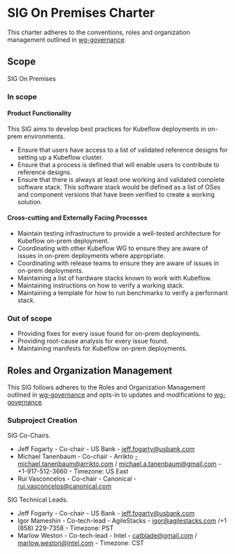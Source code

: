 # SIG On Premises Charter

This charter adheres to the conventions, roles and organization management outlined in [wg-governance].

## Scope

SIG On Premises 

### In scope

#### Product Functionality

This SIG aims to develop best practices for Kubeflow deployments in on-prem environments.

- Ensure that users have access to a list of validated reference designs for setting up a Kubeflow cluster.
- Ensure that a process is defined that will enable users to contribute to reference designs.
- Ensure that there is always at least one working and validated complete software stack. This software stack would be defined as a list of OSes and component versions that have been verified to create a working solution.


#### Cross-cutting and Externally Facing Processes

- Maintain testing infrastructure to provide a well-tested architecture for Kubeflow on-prem deployment.
- Coordinating with other Kubeflow WG to ensure they are aware of issues in on-prem deployments where appropriate.
- Coordinating with release teams to ensure they are aware of issues in on-prem deployments.
- Maintaining a list of hardware stacks known to work with Kubeflow.
- Maintaining instructions on how to verify a working stack.
- Maintaining a template for how to run benchmarks to verify a performant stack.

### Out of scope

- Providing fixes for every issue found for on-prem deployments.
- Providing root-cause analysis for every issue found.
- Maintaining manifests for Kubeflow on-prem deployments.

## Roles and Organization Management

This SIG follows adheres to the Roles and Organization Management outlined in [wg-governance]
and opts-in to updates and modifications to [wg-governance].

### Subproject Creation

SIG Co-Chairs.

- Jeff Fogarty - Co-chair - US Bank - jeff.fogarty@usbank.com
- Michael Tanenbaum - Co-chair - Arrikto -michael.tanenbaum@arrikto.com / michael.a.tanenbaum@gmail.com - +1-917-512-3660 - Timezone: US East
- Rui Vasconcelos - Co-chair - Canonical - rui.vasconcelos@canonical.com

SIG Technical Leads.

- Jeff Fogarty - Co-chair - US Bank - jeff.fogarty@usbank.com
- Igor Mameshin - Co-tech-lead - AgileStacks - igor@agilestacks.com /+1 (858) 229-7358 - Timezone: PST
- Marlow Weston - Co-tech-lead - Intel - catblade@gmail.com / marlow.weston@intel.com - Timezone: CST

[wg-governance]: ../wgs/wg-governance.md